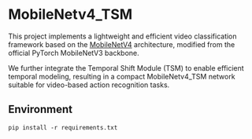 # MobileNetv4_TSM

This project implements a lightweight and efficient video classification framework based on the [MobileNetV4](https://arxiv.org/abs/2404.10518) architecture, modified from the official PyTorch MobileNetV3 backbone.

We further integrate the Temporal Shift Module (TSM) to enable efficient temporal modeling, resulting in a compact MobileNetv4_TSM network suitable for video-based action recognition tasks.

## Environment
```
pip install -r requirements.txt
```
